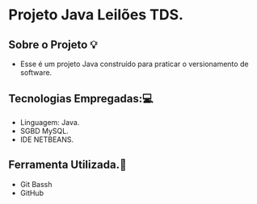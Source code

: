 # Projeto Java Leilões TDS.

## Sobre o Projeto 💡
- Esse é um projeto Java construído para praticar o versionamento de software.

## Tecnologias Empregadas:💻
  - Linguagem: Java.
  - SGBD MySQL.
  - IDE NETBEANS.

## Ferramenta Utilizada.🔧
- Git Bassh
- GitHub

